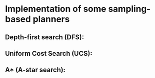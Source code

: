 # Implementation of some sampling-based planners

## Depth-first search (DFS):


## Uniform Cost Search (UCS):


## A* (A-star search): 

